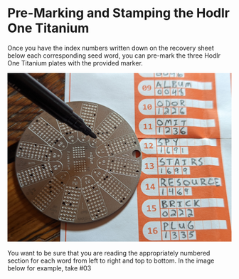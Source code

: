 # Pre-Marking and Stamping the Hodlr One Titanium
Once you have the index numbers written down on the recovery sheet below each corresponding seed word, you can pre-mark the three Hodlr One Titanium plates with the provided marker. 

![](assets/hodlr_14.jpg)

You want to be sure that you are reading the appropriately numbered section for each word from left to right and top to bottom. In the image below for example, take #03
